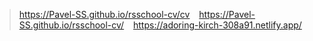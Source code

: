 >   https://Pavel-SS.github.io/rsschool-cv/cv &ensp;
>   https://Pavel-SS.github.io/rsschool-cv/
&ensp;
> https://adoring-kirch-308a91.netlify.app/

